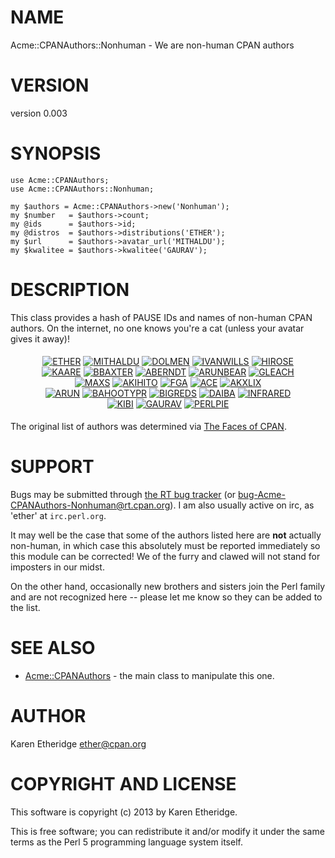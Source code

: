 # NAME

Acme::CPANAuthors::Nonhuman - We are non-human CPAN authors

# VERSION

version 0.003

# SYNOPSIS

    use Acme::CPANAuthors;
    use Acme::CPANAuthors::Nonhuman;

    my $authors = Acme::CPANAuthors->new('Nonhuman');
    my $number   = $authors->count;
    my @ids      = $authors->id;
    my @distros  = $authors->distributions('ETHER');
    my $url      = $authors->avatar_url('MITHALDU');
    my $kwalitee = $authors->kwalitee('GAURAV');

# DESCRIPTION

This class provides a hash of PAUSE IDs and names of non-human CPAN authors.
On the internet, no one knows you're a cat (unless your avatar gives it away)!

<div style="text-align:center;padding:5px">
<a href="http://metacpan.org/author/ETHER"><img src="http://www.gravatar.com/avatar/bdc5cd06679e732e262f6c1b450a0237?d=http%3A%2F%2Fwww.gravatar.com%2Favatar%2Fbdc5cd06679e732e262f6c1b450a0237" alt="ETHER" /></a>
<a href="http://metacpan.org/author/MITHALDU"><img src="http://www.gravatar.com/avatar/f77c2e7572ed0efa7bb025111330e1b2?d=http%3A%2F%2Fwww.gravatar.com%2Favatar%2Fd9c28af939032ab0c30fd7be8fdc1040" alt="MITHALDU" /></a>
<a href="http://metacpan.org/author/DOLMEN"><img src="http://www.gravatar.com/avatar/70d9b050bfe39350c234d710fadfcd39?d=http%3A%2F%2Fwww.gravatar.com%2Favatar%2F70d9b050bfe39350c234d710fadfcd39" alt="DOLMEN" /></a>
<a href="http://metacpan.org/author/IVANWILLS"><img src="http://www.gravatar.com/avatar/5660261bf7fc03555e8d0f27b09dc6e5?d=http%3A%2F%2Fwww.gravatar.com%2Favatar%2Fc668586858d59a94f3eb761903175f27" alt="IVANWILLS" /></a>
<a href="http://metacpan.org/author/HIROSE"><img src="http://www.gravatar.com/avatar/c1ccb81aa27de309933384652c7b0635?d=http%3A%2F%2Fwww.gravatar.com%2Favatar%2F9fdc92e131d7950e81895ca892b7a384" alt="HIROSE" /></a>
<br />
<a href="http://metacpan.org/author/KAARE"><img src="http://www.gravatar.com/avatar/a1bde393aed9fd6987f0116572d052a9?d=http%3A%2F%2Fwww.gravatar.com%2Favatar%2F4981bb322567b621afe038246f4dce1a" alt="KAARE" /></a>
<a href="http://metacpan.org/author/BBAXTER"><img src="http://www.gravatar.com/avatar/af7986efb2374332f4babfaaef3b55d4?d=http%3A%2F%2Fwww.gravatar.com%2Favatar%2Faf7986efb2374332f4babfaaef3b55d4" alt="BBAXTER" /></a>
<a href="http://metacpan.org/author/ABERNDT"><img src="http://www.gravatar.com/avatar/888b4060c4844235ed6897de4946f9dd?d=http%3A%2F%2Fwww.gravatar.com%2Favatar%2F888b4060c4844235ed6897de4946f9dd" alt="ABERNDT" /></a>
<a href="http://metacpan.org/author/ARUNBEAR"><img src="http://www.gravatar.com/avatar/dc46344b5cdbf99fb62291b4eb9c4aef?d=http%3A%2F%2Fwww.gravatar.com%2Favatar%2Fdc46344b5cdbf99fb62291b4eb9c4aef" alt="ARUNBEAR" /></a>
<a href="http://metacpan.org/author/GLEACH"><img src="http://www.gravatar.com/avatar/e9df76d28529b16f451a40a614bceef4?d=http%3A%2F%2Fwww.gravatar.com%2Favatar%2F05cb19d7843c358211bfdc98be476b68" alt="GLEACH" /></a>
<br />
<a href="http://metacpan.org/author/MAXS"><img src="http://www.gravatar.com/avatar/19133cd02103a14b43153d280be27eb5?d=http%3A%2F%2Fwww.gravatar.com%2Favatar%2F55768f8a3f6cbfde7396a0a34b590181" alt="MAXS" /></a>
<a href="http://metacpan.org/author/AKIHITO"><img src="http://www.gravatar.com/avatar/6192f8305c77cb9caa979b14fae75d24?d=http%3A%2F%2Fwww.gravatar.com%2Favatar%2F3a1bdee47e9fdca1cdf3ce4f38651ba2" alt="AKIHITO" /></a>
<a href="http://metacpan.org/author/FGA"><img src="http://www.gravatar.com/avatar/926171279c9a7b096d08ab9266ee2cec?d=http%3A%2F%2Fwww.gravatar.com%2Favatar%2Fa1a232556694ed753ac491703b7df184" alt="FGA" /></a>
<a href="http://metacpan.org/author/ACE"><img src="http://www.gravatar.com/avatar/d5c9552ccbcd66a7c8c6267897d6259a?d=http%3A%2F%2Fwww.gravatar.com%2Favatar%2F93433fe8773dc3ead93f928015e3fb13" alt="ACE" /></a>
<a href="http://metacpan.org/author/AKXLIX"><img src="http://www.gravatar.com/avatar/cfa98d13d05ead9d898af83db46da6a9?d=http%3A%2F%2Fwww.gravatar.com%2Favatar%2F22376afdd53ef1adc944c7168349cd8d" alt="AKXLIX" /></a>
<br />
<a href="http://metacpan.org/author/ARUN"><img src="http://www.gravatar.com/avatar/58a4c5847a92a575a3d9230f46668623?d=http%3A%2F%2Fwww.gravatar.com%2Favatar%2F8a7e477f0a86af02355043e612baad57" alt="ARUN" /></a>
<a href="http://metacpan.org/author/BAHOOTYPR"><img src="http://www.gravatar.com/avatar/462c94d33889f90d604d913da9075bf6?d=http%3A%2F%2Fwww.gravatar.com%2Favatar%2F297175ea2bf4953bce22d24a1aacc102" alt="BAHOOTYPR" /></a>
<a href="http://metacpan.org/author/BIGREDS"><img src="http://www.gravatar.com/avatar/0d456579ab7f4822420e87d6159bc9fa?d=http%3A%2F%2Fwww.gravatar.com%2Favatar%2F0d456579ab7f4822420e87d6159bc9fa" alt="BIGREDS" /></a>
<a href="http://metacpan.org/author/DAIBA"><img src="http://www.gravatar.com/avatar/f64fa36a1fe3c8e7b52cf6e5a21da302?d=http%3A%2F%2Fwww.gravatar.com%2Favatar%2Ff64fa36a1fe3c8e7b52cf6e5a21da302" alt="DAIBA" /></a>
<a href="http://metacpan.org/author/INFRARED"><img src="http://www.gravatar.com/avatar/a6c59d0a6c1f0042e922ffc033710de0?d=http%3A%2F%2Fwww.gravatar.com%2Favatar%2Fa6c59d0a6c1f0042e922ffc033710de0" alt="INFRARED" /></a>
<br />
<a href="http://metacpan.org/author/KIBI"><img src="http://www.gravatar.com/avatar/024161b6e461084f8cf8690b521e6800?d=http%3A%2F%2Fwww.gravatar.com%2Favatar%2F024161b6e461084f8cf8690b521e6800" alt="KIBI" /></a>
<a href="http://metacpan.org/author/GAURAV"><img src="http://www.gravatar.com/avatar/9a3fa34c402691c2f623cba58d01292e?d=http%3A%2F%2Fwww.gravatar.com%2Favatar%2F9a3fa34c402691c2f623cba58d01292e" alt="GAURAV" /></a>
<a href="http://metacpan.org/author/PERLPIE"><img src="http://www.gravatar.com/avatar/cb9aa3bf6f061556cf82b103c62ebbfe?d=http%3A%2F%2Fwww.gravatar.com%2Favatar%2Fcb9aa3bf6f061556cf82b103c62ebbfe" alt="PERLPIE" /></a>
<br />

</div>

The original list of authors was determined via
[The Faces of CPAN](http://hexten.net/cpan-faces/).

# SUPPORT

Bugs may be submitted through [the RT bug tracker](https://rt.cpan.org/Public/Dist/Display.html?Name=Acme-CPANAuthors-Nonhuman)
(or [bug-Acme-CPANAuthors-Nonhuman@rt.cpan.org](mailto:bug-Acme-CPANAuthors-Nonhuman@rt.cpan.org)).
I am also usually active on irc, as 'ether' at `irc.perl.org`.

It may well be the case that some of the authors listed here are __not__
actually non-human, in which case this absolutely must be reported immediately
so this module can be corrected! We of the furry and clawed will not stand for
imposters in our midst.

On the other hand, occasionally new brothers and sisters join the Perl family
and are not recognized here -- please let me know so they can be added to the
list.

# SEE ALSO

- [Acme::CPANAuthors](http://search.cpan.org/perldoc?Acme::CPANAuthors) - the main class to manipulate this one.

# AUTHOR

Karen Etheridge <ether@cpan.org>

# COPYRIGHT AND LICENSE

This software is copyright (c) 2013 by Karen Etheridge.

This is free software; you can redistribute it and/or modify it under
the same terms as the Perl 5 programming language system itself.
